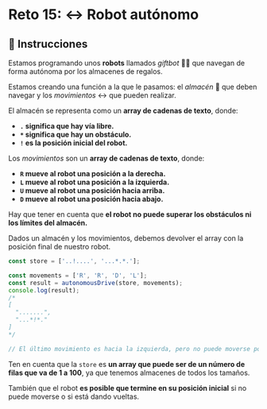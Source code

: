# Reto 15: ↔️ Robot autónomo

## 📝 Instrucciones

Estamos programando unos **robots** llamados _giftbot_ 🤖🎁 que navegan de forma autónoma por los almacenes de regalos.

Estamos creando una función a la que le pasamos: el _almacén_ 🏬 que deben navegar y los _movimientos_ ↔️ que pueden realizar.

El almacén se representa como un **array de cadenas de texto**, donde:

- **`.` significa que hay vía libre.**
- **`*` significa que hay un obstáculo.**
- **`!` es la posición inicial del robot.**

Los _movimientos_ son un **array de cadenas de texto**, donde:

- **`R` mueve al robot una posición a la derecha.**
- **`L` mueve al robot una posición a la izquierda.**
- **`U` mueve al robot una posición hacia arriba.**
- **`D` mueve al robot una posición hacia abajo.**

Hay que tener en cuenta que **el robot no puede superar los obstáculos ni los límites del almacén.**

Dados un almacén y los movimientos, debemos devolver el array con la posición final de nuestro robot.

```js
const store = ['..!....', '...*.*.'];

const movements = ['R', 'R', 'D', 'L'];
const result = autonomousDrive(store, movements);
console.log(result);
/*
[
  ".......",
  "...*!*."
]
*/

// El último movimiento es hacia la izquierda, pero no puede moverse porque hay un obstáculo.
```

Ten en cuenta que la `store` es **un array que puede ser de un número de filas que va de 1 a 100**, ya que tenemos almacenes de todos los tamaños.

También que el robot **es posible que termine en su posición inicial** si no puede moverse o si está dando vueltas.
